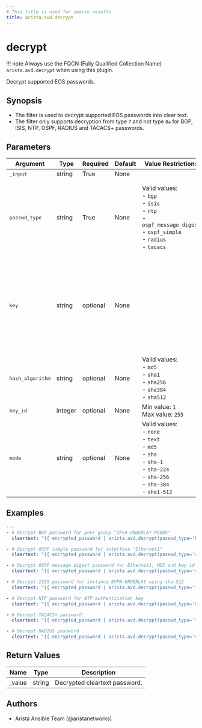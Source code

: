 ```yaml
---
# This title is used for search results
title: arista.avd.decrypt
---
```

<!--
  ~ Copyright (c) 2023-2025 Arista Networks, Inc.
  ~ Use of this source code is governed by the Apache License 2.0
  ~ that can be found in the LICENSE file.
  -->

# decrypt

!!! note
    Always use the FQCN (Fully Qualified Collection Name) `arista.avd.decrypt` when using this plugin.

Decrypt supported EOS passwords.

## Synopsis

- The filter is used to decrypt supported EOS passwords into clear text.
- The filter only supports decryption from type `7` and not type `8a` for BGP, ISIS, NTP, OSPF, RADIUS and TACACS+ passwords.

## Parameters

| Argument | Type | Required | Default | Value Restrictions | Description |
| -------- | ---- | -------- | ------- | ------------------ | ----------- |
| <samp>_input</samp> | string | True | None |  | Encrypted EOS password. |
| <samp>passwd_type</samp> | string | True | None | Valid values:<br>- <code>bgp</code><br>- <code>isis</code><br>- <code>ntp</code><br>- <code>ospf_message_digest</code><br>- <code>ospf_simple</code><br>- <code>radius</code><br>- <code>tacacs</code> | Type of password to decrypt.<br>`bgp` and `ospf_simple` requires the `password` and `key` inputs.<br>`ospf_message_digest` requires the `password`, `key`, `hash_algorithm`, `key_id` inputs.<br>`isis` requires the `password`, `key` and `mode` inputs.<br>`ntp`, `radius` and `tacacs` require the `password` input. |
| <samp>key</samp> | string | optional | None |  | Encryption key. The value depends on the type of password.<br>For BGP passwords the key is the Neighbor IP or the BGP Peer Group Name in EOS.<br>For OSPF passwords the key is the interface name (e.g., `Ethernet1`).<br>For ISIS passwords the key is the ISIS instance name (from `router isis &lt;instance name&gt;` or `isis enable &lt;instance name&gt;`). |
| <samp>hash_algorithm</samp> | string | optional | None | Valid values:<br>- <code>md5</code><br>- <code>sha1</code><br>- <code>sha256</code><br>- <code>sha384</code><br>- <code>sha512</code> | Hash algorithm to use with `passwd_type=ospf_message_digest`. |
| <samp>key_id</samp> | integer | optional | None | Min value: <code>1</code><br>Max value: <code>255</code> | Key ID to use with `passwd_type=ospf_message_digest`. |
| <samp>mode</samp> | string | optional | None | Valid values:<br>- <code>none</code><br>- <code>text</code><br>- <code>md5</code><br>- <code>sha</code><br>- <code>sha-1</code><br>- <code>sha-224</code><br>- <code>sha-256</code><br>- <code>sha-384</code><br>- <code>sha1-512</code> | ISIS encryption mode (`none`, `text`, `md5`, `sha`) or shared-secret algorithm (`sha-1`, `sha-224`, `sha-256`, `sha-384`, `sha1-512`). |

## Examples

```yaml
---
- # Decrypt BGP password for peer group "IPv4-UNDERLAY-PEERS"
  cleartext: "{{ encrypted_password | arista.avd.decrypt(passwd_type='bgp', key='IPv4-UNDERLAY-PEERS') }}"

- # Decrypt OSPF simple password for interface "Ethernet1"
  cleartext: "{{ encrypted_password | arista.avd.decrypt(passwd_type='ospf_simple', key='Ethernet1') }}"

- # Decrypt OSPF message digest password for Ethernet1, MD5 and key id 1
  cleartext: "{{ encrypted_password | arista.avd.decrypt(passwd_type='ospf_message_digest', key='Ethernet1', hash_algorithm='md5', key_id='1') }}"

- # Decrypt ISIS password for instance EVPN-UNDERLAY using sha-512
  cleartext: "{{ encrypted_password | arista.avd.decrypt(passwd_type='isis', key='EVPN_UNDERLAY', mode='sha-512') }}"

- # Decrypt NTP password for NTP authentication key
  cleartext: "{{ encrypted_password | arista.avd.decrypt(passwd_type='ntp') }}"

- # Decrypt TACACS+ password
  cleartext: "{{ encrypted_password | arista.avd.decrypt(passwd_type='tacacs') }}"

- # Decrypt RADIUS password
  cleartext: "{{ encrypted_password | arista.avd.decrypt(passwd_type='radius') }}"
```

## Return Values

| Name | Type | Description |
| ---- | ---- | ----------- |
| _value | string | Decrypted cleartext password. |

## Authors

- Arista Ansible Team (@aristanetworks)
